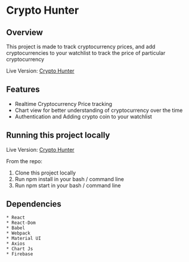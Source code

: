 # Crypto Hunter

## Overview
This project is made to track cryptocurrency prices, and add cryptocurrencies to your watchlist to track the price of particular cryptocurrency

Live Version: [Crypto Hunter](https://crypto-hunter-v1.netlify.app/)

## Features
* Realtime Cryptocurrency Price tracking
*  Chart view for better understanding of cryptocurrency over the time
*  Authentication and Adding crypto coin to your watchlist

## Running this project locally
Live Version: [Crypto Hunter](https://crypto-hunter-v1.netlify.app/)

From the repo:

  1. Clone this project locally
  2. Run npm install in your bash / command line
  3. Run npm start in your bash / command line


## Dependencies

    * React
    * React-Dom
    * Babel 
    * Webpack
    * Material UI
    * Axios
    * Chart Js
    * Firebase